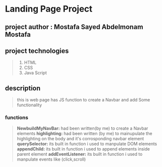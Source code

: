 # Landing Page Project

## project author : Mostafa Sayed Abdelmonam Mostafa

## project technologies

> 1. HTML
> 2. CSS
> 3. Java Script

## description

> this is web page has JS function to create a Navbar and add Some functionality

### functions

> **NewbuildMyNavBar:** had been written(by me) to create a Navbar elements
> **highlighting:** had been written (by me) to mainupulate the highlighting on the body and it's corrosponding navbar element
> **querySelector:** its built in function i used to manpulate DOM elements
> **appendChild:** its built in function i used to append elements inside parent element
> **addEventListener:** its built in function i used to manpulate events like (click,scroll)
